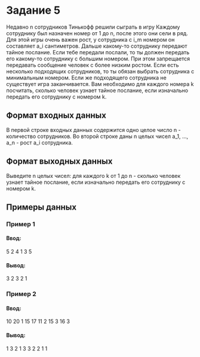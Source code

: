 # Задание 5
Недавно n сотрудников Тинькофф решили сыграть в игру Каждому сотруднику был назначен номер от 1 до n, после этого они сели в ряд. Для этой игры очень важен рост, у сотрудника с i_m номером он составляет a_i сантиметров.
Дальше какому-то сотруднику передают тайное послание. Если тебе передали послали, то ты должен передать его какому-то сотруднику с большим номером. При этом запрещается передавать сообщение человек с более низким ростом. Если есть несколько подходящих сотрудников, то ты обязан выбрать сотрудника с минимальным номером. Если же подходящего сотрудника не существует игра заканчивается.
Вам необходимо для каждого номера k посчитать, сколько человек узнает тайное послание, если изначально передать его сотруднику с номером k.

## Формат входных данных
В первой строке входных данных содержится одно целое число n - количество сотрудников. Во второй строке даны n целых чисел a_1, ..., a_n - рост a_i сотрудника.

## Формат выходных данных
Выведите n целых чисел: для каждого k от 1 до n - сколько человек узнает тайное послание, если изначально передать его сотруднику с номером k.

## Примеры данных
### Пример 1
#### Ввод:
5
2 4 1 3 5
#### Вывод:
3 2 3 2 1

### Пример 2
#### Ввод:
10
20 1 15 17 11 2 15 3 16 3

#### Вывод:
1 3 2 1 3 3 2 2 1 1
